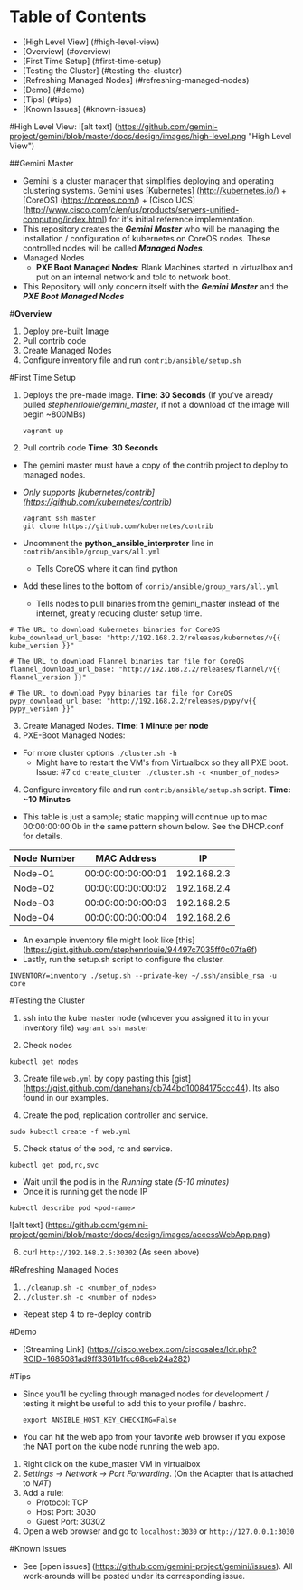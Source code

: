
# Table of Contents
- [High Level View] (#high-level-view)
- [Overview] (#overview)
- [First Time Setup] (#first-time-setup)
- [Testing the Cluster] (#testing-the-cluster)
- [Refreshing Managed Nodes] (#refreshing-managed-nodes)
- [Demo] (#demo)
- [Tips] (#tips)
- [Known Issues] (#known-issues)

#High Level View: 
![alt text] (https://github.com/gemini-project/gemini/blob/master/docs/design/images/high-level.png "High Level View")


##Gemini Master 
 - Gemini is a cluster manager that simplifies deploying and operating clustering systems. Gemini uses [Kubernetes] (http://kubernetes.io/) + [CoreOS] (https://coreos.com/) + [Cisco UCS] (http://www.cisco.com/c/en/us/products/servers-unified-computing/index.html) for it's initial reference implementation.
 - This repository creates the **_Gemini Master_** who will be managing the installation / configuration of kubernetes on CoreOS nodes. These controlled nodes will be called **_Managed Nodes_**.
 - Managed Nodes
   - **PXE Boot Managed Nodes**: Blank Machines started in virtualbox and put on an internal network and told to network boot.
 - This Repository will only concern itself with the **_Gemini Master_** and the **_PXE Boot Managed Nodes_**

#**Overview**
1. Deploy pre-built Image
2. Pull contrib code
3. Create Managed Nodes
4. Configure inventory file and run `contrib/ansible/setup.sh`

#First Time Setup
1. Deploys the pre-made image. **Time: 30 Seconds** (If you've already pulled *stephenrlouie/gemini_master*, if not a download of the image will begin ~800MBs)
    
   ```
   vagrant up
   ```

2. Pull contrib code **Time: 30 Seconds**
 - The gemini master must have a copy of the contrib project to deploy to managed nodes.
 - *Only supports [kubernetes/contrib] (https://github.com/kubernetes/contrib)*

   ```
   vagrant ssh master
   git clone https://github.com/kubernetes/contrib 
   ```

 - Uncomment the **python_ansible_interpreter** line in `contrib/ansible/group_vars/all.yml`
   - Tells CoreOS where it can find python

 - Add these lines to the bottom of `conrib/ansible/group_vars/all.yml`
   - Tells nodes to pull binaries from the gemini_master instead of the internet, greatly reducing cluster setup time.
 
 ```
# The URL to download Kubernetes binaries for CoreOS
kube_download_url_base: "http://192.168.2.2/releases/kubernetes/v{{ kube_version }}"

# The URL to download Flannel binaries tar file for CoreOS
flannel_download_url_base: "http://192.168.2.2/releases/flannel/v{{ flannel_version }}"

# The URL to download Pypy binaries tar file for CoreOS
pypy_download_url_base: "http://192.168.2.2/releases/pypy/v{{ pypy_version }}"
 ```

3. Create Managed Nodes. **Time: 1 Minute per node**
 1. PXE-Boot Managed Nodes:
   - For more cluster options `./cluster.sh -h`
     - Might have to restart the VM's from Virtualbox so they all PXE boot. Issue: #7
    ```
    cd create_cluster
    ./cluster.sh -c <number_of_nodes>
    ```

4. Configure inventory file and run `contrib/ansible/setup.sh` script. **Time: ~10 Minutes**

 - This table is just a sample; static mapping will continue up to mac 00:00:00:00:0b in the same pattern shown below. See the DHCP.conf for details.

 |Node Number | MAC Address       | IP          |
 | ---------- | ----------------- | ----------- | 
 | Node-01    | 00:00:00:00:00:01 | 192.168.2.3 |
 | Node-02    | 00:00:00:00:00:02 | 192.168.2.4 |
 | Node-03    | 00:00:00:00:00:03 | 192.168.2.5 |
 | Node-04    | 00:00:00:00:00:04 | 192.168.2.6 |
 
 - An example inventory file might look like [this] (https://gist.github.com/stephenrlouie/94497c7035ff0c07fa6f)
 - Lastly, run the setup.sh script to configure the cluster.
 
 `INVENTORY=inventory ./setup.sh --private-key ~/.ssh/ansible_rsa -u core`


#Testing the Cluster
1. ssh into the kube master node (whoever you assigned it to in your inventory file)
 `vagrant ssh master`

2. Check nodes

 `kubectl get nodes`

3. Create file `web.yml` by copy pasting this [gist] (https://gist.github.com/danehans/cb744bd10084175ccc44). Its also found in our examples.

4. Create the pod, replication controller and service.
 
 `sudo kubectl create -f web.yml`

5. Check status of the pod, rc and service.

 `kubectl get pod,rc,svc`
 
 - Wait until the pod is in the *Running* state *(5-10 minutes)*
 - Once it is running get the node IP

 `kubectl describe pod <pod-name>`

 ![alt text] (https://github.com/gemini-project/gemini/blob/master/docs/design/images/accessWebApp.png)


6. curl `http://192.168.2.5:30302` (As seen above)

#Refreshing Managed Nodes
 1. `./cleanup.sh -c <number_of_nodes>`
 2. `./cluster.sh -c <number_of_nodes>`

 - Repeat step 4 to re-deploy contrib

#Demo
- [Streaming Link] (https://cisco.webex.com/ciscosales/ldr.php?RCID=1685081ad9ff3361b1fcc68ceb24a282)

#Tips
 - Since you'll be cycling through managed nodes for development / testing it might be useful to add this to your profile / bashrc.
 
   `export ANSIBLE_HOST_KEY_CHECKING=False`

- You can hit the web app from your favorite web browser if you expose the NAT port on the kube node running the web app. 
 1. Right click on the kube_master VM in virtualbox 
 2. *Settings* -> *Network* -> *Port Forwarding*. (On the Adapter that is attached to *NAT*)
 3. Add a rule:
    - Protocol: TCP
    - Host Port: 3030
    - Guest Port: 30302
 4. Open a web browser and go to `localhost:3030` or `http://127.0.0.1:3030`

#Known Issues
 - See [open issues] (https://github.com/gemini-project/gemini/issues). All work-arounds will be posted under its corresponding issue.
